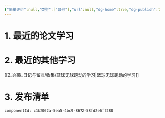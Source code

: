 ```yaml
---
{"简单评价":null,"类型":["其他"],"url":null,"dg-home":true,"dg-publish":true,"tags":["工具软件/数字花园","gardenEntry"],"permalink":"/【数字花园的主页】/","dgPassFrontmatter":true}
---
```




# 1. 最近的论文学习




# 2. 最近的其他学习
[[2_兴趣_日记与留档/收集/篮球无球跑动的学习\|篮球无球跑动的学习]]





# 3. 发布清单

```components
componentId: c1b2062a-5ea5-4bc9-8672-58fd2e6ff288

```














